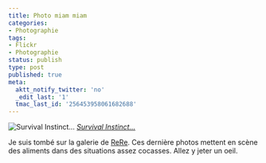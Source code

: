```yaml
---
title: Photo miam miam
categories:
- Photographie
tags:
- Flickr
- Photographie
status: publish
type: post
published: true
meta:
  aktt_notify_twitter: 'no'
  _edit_last: '1'
  tmac_last_id: '256453958061682688'
---
```

<img src="http://farm4.static.flickr.com/3141/3112710601_b433c08431.jpg" alt="Survival Instinct..." />
<em><a title="photo sharing" href="http://www.flickr.com/photos/rerinha/3112710601/">Survival Instinct...</a></em>

Je suis tombé sur la galerie de <a title="ReRe sur Flickr" href="http://www.flickr.com/photos/rerinha/">ReRe</a>. Ces dernière photos mettent en scène des aliments dans des situations assez cocasses. Allez y jeter un oeil.
